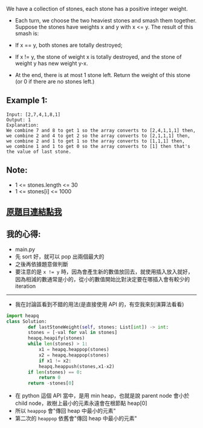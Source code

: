 We have a collection of stones, each stone has a positive integer weight.

* Each turn, we choose the two heaviest stones and smash them together.  Suppose the stones have weights x and y with x <= y.  The result of this smash is:

* If x == y, both stones are totally destroyed;
* If x != y, the stone of weight x is totally destroyed, and the stone of weight y has new weight y-x.
* At the end, there is at most 1 stone left.  Return the weight of this stone (or 0 if there are no stones left.)

 

## Example 1:

	Input: [2,7,4,1,8,1]
	Output: 1
	Explanation: 
	We combine 7 and 8 to get 1 so the array converts to [2,4,1,1,1] then,
	we combine 2 and 4 to get 2 so the array converts to [2,1,1,1] then,
	we combine 2 and 1 to get 1 so the array converts to [1,1,1] then,
	we combine 1 and 1 to get 0 so the array converts to [1] then that's the value of last stone.
 

## Note:

* 1 <= stones.length <= 30
* 1 <= stones[i] <= 1000

## [原題目連結點我](https://leetcode.com/problems/last-stone-weight/)
	
## 我的心得:
* main.py
* 先 sort 好，就可以 pop 出兩個最大的
* 之後再依據題意做判斷
* 要注意的是 `x != y` 時，因為會產生新的數值放回去，就使用插入放入就好，因為相減的數通常是小的，從小的數值開始比對決定要在哪插入會有較少的 iteration
-----

* 我在討論區看到不錯的用法(是直接使用 API 的，有空我來刻演算法看看)
```python
import heapq
class Solution:
	    def lastStoneWeight(self, stones: List[int]) -> int:
		stones = [-val for val in stones]
		heapq.heapify(stones)
		while len(stones) > 1:
		    x1 = heapq.heappop(stones)
		    x2 = heapq.heappop(stones)
		    if x1 != x2:
			heapq.heappush(stones,x1-x2)
		if len(stones) == 0:
		    return 0
		return -stones[0]
```
* 在 python 這個 API 當中，是用 min heap，也就是說 parent node 會小於 child node，故樹上最小的元素永遠會在根節點 heap[0]
* 所以 `heappop` 會"傳回 heap 中最小的元素"
* 第二次的 `heappop` 依舊會"傳回 heap 中最小的元素"
